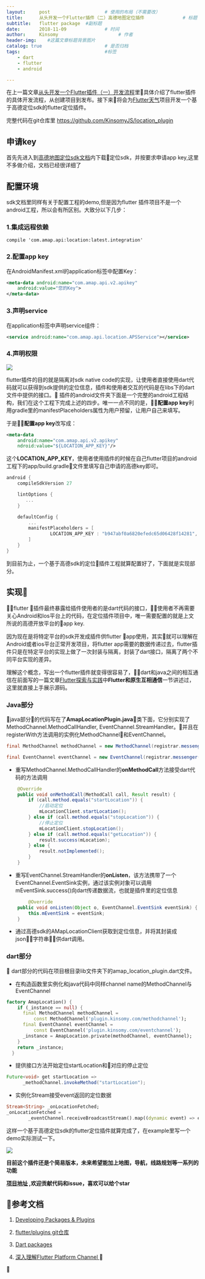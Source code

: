 ```yaml
---
layout:     post                    # 使用的布局（不需要改）
title:      从头开发一个Flutter插件（二）高德地图定位插件              # 标题 
subtitle:   flutter package  #副标题
date:       2018-11-09              # 时间
author:     Kinsomy                      # 作者
header-img:    #这篇文章标题背景图片
catalog: true                       # 是否归档
tags:                               #标签   
    - dart
    - flutter
    - android

---
```


 在上一篇文章[从头开发一个Flutter插件（一）开发流程](https://juejin.im/post/5bdfa3d151882534d44e1eca)里具体介绍了flutter插件的具体开发流程，从创建项目到发布。接下来将会为[Flutter天气](https://github.com/KinsomyJS/muses_weather_flutter)项目开发一个基于高德定位sdk的flutter定位插件。

 完整代码在git仓库里 https://github.com/KinsomyJS/location_plugin

## 申请key
 首先先进入到[高德地图定位sdk文档](https://lbs.amap.com/api/android-location-sdk/locationsummary/)内下载定位sdk，并按要求申请app key,这里不多做介绍，文档已经很详细了

## 配置环境
 sdk文档里同样有关于配置工程的demo,但是因为flutter 插件项目不是一个android工程，所以会有所区别。大致分以下几步：

### 1.集成远程依赖
```
compile 'com.amap.api:location:latest.integration'
```

### 2.配置app key
在AndroidManifest.xml的application标签中配置Key：
```xml
<meta-data android:name="com.amap.api.v2.apikey" 
    android:value="您的Key">
</meta-data>
```

### 3.声明service
在application标签中声明service组件：

```xml
<service android:name="com.amap.api.location.APSService"></service>
```
### 4.声明权限

![](https://kinsomyjs.github.io/img/2018-11-09-1.png)

flutter插件的目的就是隔离对sdk native code的实现，让使用者直接使用dart代码就可以获得到sdk提供的定位信息，插件和使用者交互的代码是在libs下的dart文件中提供的接口。
插件的android文件夹下面是一个完整的android工程结构，我们在这个工程下完成上述的四步。唯一一点不同的是，**配置app key**利用gradle里的manifestPlaceholders属性为用户预留，让用户自己来填写。

于是**配置app key**改写成：
```xml
<meta-data
    android:name="com.amap.api.v2.apikey"
    ndroid:value="${LOCATION_APP_KEY}"/>
```

这个**LOCATION_APP_KEY**，使用者使用插件的时候在自己flutter项目的android工程下的app/build.gradle文件里填写自己申请的高德key即可。
```gradle
android {
    compileSdkVersion 27

    lintOptions {
       ...
    }

    defaultConfig {
        ...
        manifestPlaceholders = [
                LOCATION_APP_KEY : "b947abf0a6820efedc65d06428f14281", /// 高德地图key
        ]
    }
}
```

到目前为止，一个基于高德sdk的定位插件工程就算配置好了，下面就是实现部分。


## 实现
flutter 插件最终暴露给插件使用者的是dart代码的接口，使用者不再需要关心Android和Ios平台上的代码，在定位插件项目中，唯一需要配置的就是上文所说的高德开放平台的app key.

因为现在是将特定平台的sdk开发成插件供flutter app使用，其实就可以理解在Android或者ios平台正常开发项目，将flutter app需要的数据传递过去，flutter插件只是在特定平台的实现上做了一次封装与隔离，封装了dart接口，隔离了两个不同平台实现的差异。

理解这个概念，写出一个flutter插件就变得很容易了，dart和java之间的相互通信在前面写的一篇文章[Flutter探索与实践](https://juejin.im/post/5ba9a74ce51d450e99432608)中**Flutter和原生互相通信**一节讲述过，这里就直接上手展示源码。

### Java部分
java部分的代码写在了**AmapLocationPlugin.java**类下面，它分别实现了MethodChannel.MethodCallHandler, EventChannel.StreamHandler。并且在registerWith方法调用的实例化MethodChannel和EventChannel。

```java
final MethodChannel methodChannel = new MethodChannel(registrar.messenger(), "plugin.kinsomy.com/methodchannel");

final EventChannel eventChannel = new EventChannel(registrar.messenger(), "plugin.kinsomy.com/eventchannel");
```

* 重写MethodChannel.MethodCallHandler的**onMethodCall**方法接受dart代码的方法调用

```java
	@Override
	public void onMethodCall(MethodCall call, Result result) {
		if (call.method.equals("startLocation")) {
			//启动定位
			mLocationClient.startLocation();
		} else if (call.method.equals("stopLocation")) {
			//停止定位
			mLocationClient.stopLocation();
		} else if (call.method.equals("getLocation")) {
			result.success(mLocation);
		} else {
			result.notImplemented();
		}
	}

```

* 重写EventChannel.StreamHandler的**onListen**，该方法携带了一个EventChannel.EventSink实例，通过该实例对象可以调用mEventSink.success()向dart传递数据流，也就是插件里的定位信息

```java
        @Override
	public void onListen(Object o, EventChannel.EventSink eventSink) {
		this.mEventSink = eventSink;
	}
```

* 通过高德sdk的AMapLocationClient获取到定位信息，并将其封装成json字符串供dart调用。


### dart部分

dart部分的代码在项目根目录lib文件夹下的amap_location_plugin.dart文件。

* 在构造函数里实例化和java代码中同样channel name的MethodChannel与EventChannel
```dart
factory AmapLocation() {
    if (_instance == null) {
      final MethodChannel methodChannel =
          const MethodChannel('plugin.kinsomy.com/methodchannel');
      final EventChannel eventChannel =
          const EventChannel('plugin.kinsomy.com/eventchannel');
      _instance = AmapLocation.private(methodChannel, eventChannel);
    }
    return _instance;
  }
```

* 提供接口方法开始定位startLocation和对应的停止定位

```java
Future<void> get startLocation =>
      _methodChannel.invokeMethod("startLocation");
```

* 实例化Stream接受event返回的定位数据
```dart
Stream<String> _onLocationFetched;
_onLocationFetched =
        _eventChannel.receiveBroadcastStream().map((dynamic event) => event);
```



这样一个基于高德定位sdk的flutter定位插件就算完成了，在example里写一个demo实际测试一下。

![](https://github.com/KinsomyJS/location_plugin/raw/master/img/1.png)

**目前这个插件还是个简易版本，未来希望能加上地图，导航，线路规划等一系列的功能**



 **[项目地址](https://github.com/KinsomyJS/location_plugin) ,欢迎贡献代码和issue，喜欢可以给个star**

## 参考文档
1. [Developing Packages & Plugins](https://flutter.io/developing-packages/)

2. [flutter/plugins git仓库](https://github.com/flutter/plugins)

3. [ Dart packages](https://pub.dartlang.org/)

4. [深入理解Flutter Platform Channel
](https://juejin.im/post/5b84ff6a6fb9a019f47d1cc9)




    
 



